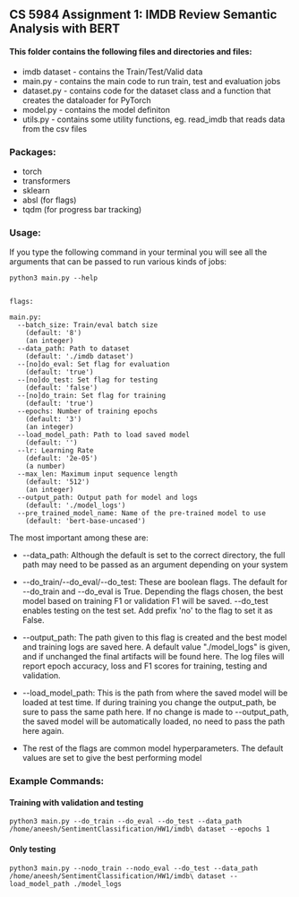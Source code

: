 ## CS 5984 Assignment 1: IMDB Review Semantic Analysis with BERT

#### This folder contains the following files and directories and files:

* imdb dataset - contains the Train/Test/Valid data
* main.py - contains the main code to run train, test and evaluation jobs
* dataset.py - contains code for the dataset class and a function that creates the dataloader for PyTorch
* model.py - contains the model definiton
* utils.py - contains some utility functions, eg. read_imdb that reads data from the csv files

### Packages:
* torch
* transformers
* sklearn
* absl (for flags)
* tqdm (for progress bar tracking)

### Usage:

If you type the following command in your terminal you will see all the arguments that can be passed to run various kinds of jobs:

```
python3 main.py --help


flags:

main.py:
  --batch_size: Train/eval batch size
    (default: '8')
    (an integer)
  --data_path: Path to dataset
    (default: './imdb dataset')
  --[no]do_eval: Set flag for evaluation
    (default: 'true')
  --[no]do_test: Set flag for testing
    (default: 'false')
  --[no]do_train: Set flag for training
    (default: 'true')
  --epochs: Number of training epochs
    (default: '3')
    (an integer)
  --load_model_path: Path to load saved model
    (default: '')
  --lr: Learning Rate
    (default: '2e-05')
    (a number)
  --max_len: Maximum input sequence length
    (default: '512')
    (an integer)
  --output_path: Output path for model and logs
    (default: './model_logs')
  --pre_trained_model_name: Name of the pre-trained model to use
    (default: 'bert-base-uncased')
```
The most important among these are:
* --data_path: Although the default is set to the correct directory, the full path may need to be passed as an argument depending on your system

* --do_train/--do_eval/--do_test: These are boolean flags. The default for --do_train and --do_eval is True. Depending the flags chosen, the best model based on training F1 or validation F1 will be saved. --do_test enables testing on the test set. Add prefix 'no' to the flag to set it as False.

* --output_path: The path given to this flag is created and the best model and training logs are saved here. A default value "./model_logs" is given, and if unchanged the final artifacts will be found here. The log files will report epoch accuracy, loss and F1 scores for training, testing and validation.

* --load_model_path: This is the path from where the saved model will be loaded at test time. If during training you change the output_path, be sure to pass the same path here. If no change is made to --output_path, the saved model will be automatically loaded, no need to pass the path here again.

* The rest of the flags are common model hyperparameters. The default values are set to give the best performing model


### Example Commands:

#### Training with validation and testing

```
python3 main.py --do_train --do_eval --do_test --data_path /home/aneesh/SentimentClassification/HW1/imdb\ dataset --epochs 1
```

#### Only testing
```
python3 main.py --nodo_train --nodo_eval --do_test --data_path /home/aneesh/SentimentClassification/HW1/imdb\ dataset --load_model_path ./model_logs
```

